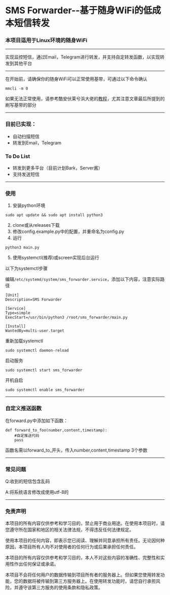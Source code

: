 # SMS Forwarder--基于随身WiFi的低成本短信转发

### 本项目适用于Linux环境的随身WiFi
***
实现监控短信，通过Email，Telegram进行转发，并支持自定转发函数，以实现转发到其他平台
***
在开始前，请确保你的随身WiFi可以正常使用基带，可通过以下命令确认
```
mmcli -m 0
```
如果无法正常使用，请参考酷安伏莱兮浜大佬的[教程](https://www.coolapk.com/feed/37834896?shareKey=OTQ3NWNhOTZkY2UwNjJkZjRhNDI)，尤其注意文章最后所提到的刷写基带的部分
***
### 目前已实现：
- 自动扫描短信
- 转发到Email，Telegram
### To Do List
- 转发到更多平台（目前计划Bark，Server酱）
- 支持发送短信
***
### 使用
1. 安装python环境
```
sudo apt update && sudo apt install python3
```
2. clone或从releases下载
3. 修改config.example.py中的配置，并重命名为config.py
4. 运行
```
python3 main.py
```
5. 使用systemctl(推荐)或screen实现后台运行

以下为systemctl步骤

编辑`/etc/systemd/system/sms_forwarder.service`，添加以下内容，注意实际路径
```
[Unit]
Description=SMS Forwarder

[Service]
Type=simple
ExecStart=/usr/bin/python3 /root/sms_forwarder/main.py

[Install]
WantedBy=multi-user.target
```
重新加载systemctl
```
sudo systemctl daemon-reload
```
启动服务
```
sudo systemctl start sms_forwarder
```
开机自启
```
sudo systemctl enable sms_forwarder
```
***
### 自定义推送函数
在forward.py中添加如下函数：
```
def forward_to_foo(number,content,timestamp):
	#自定推送代码
	pass
```
函数名需以forward_to_开头，传入number,content,timestamp 3个参数
***
### 常见问题
Q:收到的短信包含乱码

A:将系统语言修改成使用utf-8的
***
### 免责声明
 本项目的所有内容仅供参考和学习目的，禁止用于商业用途。在使用本项目时，请您遵守所在国家和地区的相关法律法规，不得违反任何法律规定。
 
 使用本项目的任何内容，即表示您已阅读、理解并同意承担所有责任。无论因何种原因，本项目所有人均不对使用者的任何行为或后果承担任何责任。
 
 本项目的所有内容仅供参考和学习目的，本人不对这些内容的准确性、完整性和实用性作出任何保证或承诺。
 
 本项目不会将任何用户的数据传输到项目所有者的服务器上。但如果您使用转发功能，您的数据将被传输到第三方服务器上。在使用转发功能时，请您自行承担风险，并遵守该第三方服务的使用条款和隐私政策。
